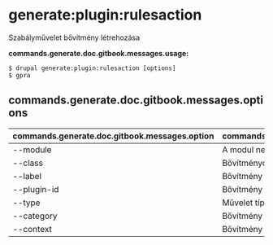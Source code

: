 # generate:plugin:rulesaction
Szabályművelet bővítmény létrehozása

**commands.generate.doc.gitbook.messages.usage:**
```
$ drupal generate:plugin:rulesaction [options]
$ gpra  
```

## commands.generate.doc.gitbook.messages.options
commands.generate.doc.gitbook.messages.option | commands.generate.doc.gitbook.messages.details
-------|-------------
--module | A modul neve.
--class | Bővítményosztály neve
--label | Bővítmény felirata
--plugin-id | Bővítmény azonosítója
--type | Művelet típusa (felhasználó vagy tartalom)
--category | Bővítmény kategóriája
--context | Bővítmény kontextusa
